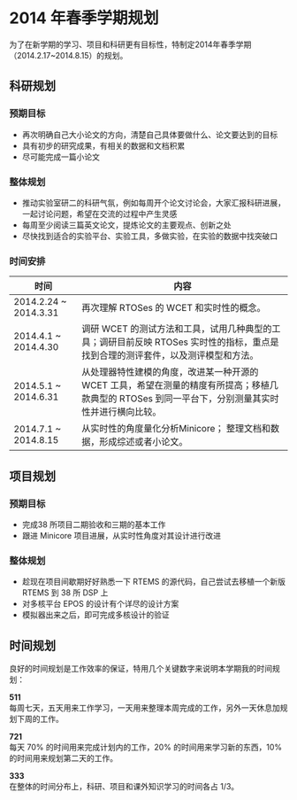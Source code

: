 # 2014 年春季学期规划

为了在新学期的学习、项目和科研更有目标性，特制定2014年春季学期（2014.2.17~2014.8.15）的规划。

## 科研规划

### 预期目标

* 再次明确自己大小论文的方向，清楚自己具体要做什么、论文要达到的目标
* 具有初步的研究成果，有相关的数据和文档积累
* 尽可能完成一篇小论文


### 整体规划

* 推动实验室研二的科研气氛，例如每周开个论文讨论会，大家汇报科研进展，一起讨论问题，希望在交流的过程中产生灵感
* 每周至少阅读三篇英文论文，提炼论文的主要观点、创新之处
* 尽快找到适合的实验平台、实验工具，多做实验，在实验的数据中找突破口

### 时间安排

时间  | 内容 |
---- | --- |
2014.2.24 ~ 2014.3.31 | 再次理解 RTOSes 的 WCET 和实时性的概念。
2014.4.1 ~ 2014.4.30  | 调研 WCET 的测试方法和工具，试用几种典型的工具；调研目前反映 RTOSes 实时性的指标，重点是找到合理的测评套件，以及测评模型和方法。 
2014.5.1 ~ 2014.6.31  | 从处理器特性建模的角度，改进某一种开源的 WCET 工具，希望在测量的精度有所提高；移植几款典型的 RTOSes 到同一平台下，分别测量其实时性并进行横向比较。
2014.7.1 ~ 2014.8.15 |  从实时性的角度量化分析Minicore； 整理文档和数据，形成综述或者小论文。



## 项目规划

### 预期目标

* 完成38 所项目二期验收和三期的基本工作
* 跟进 Minicore 项目进展，从实时性角度对其设计进行改进

### 整体规划

* 趁现在项目间歇期好好熟悉一下 RTEMS 的源代码，自己尝试去移植一个新版 RTEMS 到 38 所 DSP 上
* 对多核平台 EPOS 的设计有个详尽的设计方案
* 模拟器出来之后，即可完成多核设计的验证


## 时间规划
良好的时间规划是工作效率的保证，特用几个关键数字来说明本学期我的时间规划：

**511**   
每周七天，五天用来工作学习，一天用来整理本周完成的工作，另外一天休息加规划下周的工作。

**721**   
每天 70% 的时间用来完成计划内的工作，20% 的时间用来学习新的东西，10% 的时间用来规划第二天的工作。

**333**   
在整体的时间分布上，科研、项目和课外知识学习的时间各占 1/3。



